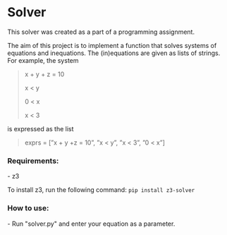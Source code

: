 # Solver
This solver was created as a part of a programming assignment.

The aim of this project is to implement a function that solves systems of equations and inequations. The (in)equations are given as lists of strings. For example, the system


>x + y + z = 10
> 
> x < y
> 
> 0 < x
> 
> x < 3

is expressed as the list
> exprs = [”x + y +z = 10”, ”x < y”, ”x < 3”, ”0 < x”]

<h3>Requirements:</h3>
- z3

To install z3, run the following command:
```pip install z3-solver```

<h3>How to use:</h3>
- Run "solver.py" and enter your equation as a parameter.
